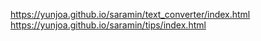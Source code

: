 https://yunjoa.github.io/saramin/text_converter/index.html
<br>
https://yunjoa.github.io/saramin/tips/index.html
